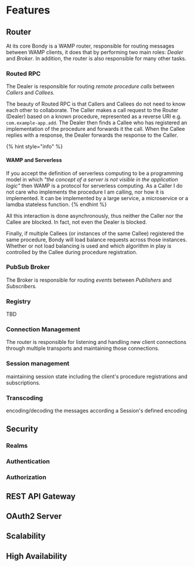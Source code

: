 # Features

## Router

At its core Bondy is a WAMP router, responsible for routing messages between WAMP clients, it does that by performing two main roles: _Dealer_ and _Broker_. In addition, the router is also responsible for many other tasks.

### **Routed RPC**

The Dealer is responsible for routing _remote procedure calls_ between _Callers_ and _Callees._

The beauty of Routed RPC is that Callers and Callees do not need to know each other to collaborate. The Caller makes a call request to the Router \(Dealer\) based on a known procedure, represented as a reverse URI e.g. `com.example-app.add`. The Dealer then finds a Callee who has registered an implementation of the procedure and forwards it the call. When the Callee replies with a response, the Dealer forwards the response to the Caller.

{% hint style="info" %}
#### WAMP and Serverless

If you accept the definition of serverless computing to be a programming model in which _"the concept of a server is not visible in the application logic"_  then WAMP is a protocol for serverless computing. As a Caller I do not care who implements the procedure I am calling, nor how it is implemented. It can be implemented by a large service, a microservice or a lamdba  stateless function.
{% endhint %}

All this interaction is done asynchronously, thus neither the Caller nor the Callee are blocked. In fact, not even the Dealer is blocked.

Finally, if multiple Callees \(or instances of the same Callee\) registered the same procedure, Bondy will load balance requests across those instances. Whether or not load balancing is used and which algorithm in play is controlled by the Callee during procedure registration.

### PubSub Broker

The Broker is responsible for routing _events_ between _Publishers_ and _Subscribers._ 

### Registry

TBD

### Connection Management

The router is responsible for listening and handling new client connections through multiple transports and maintaining those connections.

### **Session management**

maintaining session state including the client's procedure registrations and subscriptions.

### **Transcoding** 

encoding/decoding the messages according a Session's defined encoding

## Security

### Realms

### Authentication

### Authorization

## REST API Gateway

## OAuth2 Server

## Scalability

## High Availability

